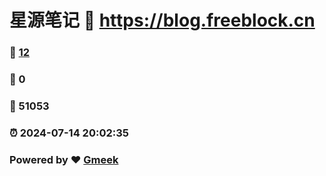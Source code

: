 # 星源笔记 :link: https://blog.freeblock.cn 
### :page_facing_up: [12](https://blog.freeblock.cn/tag.html) 
### :speech_balloon: 0 
### :hibiscus: 51053 
### :alarm_clock: 2024-07-14 20:02:35 
### Powered by :heart: [Gmeek](https://github.com/Meekdai/Gmeek)
